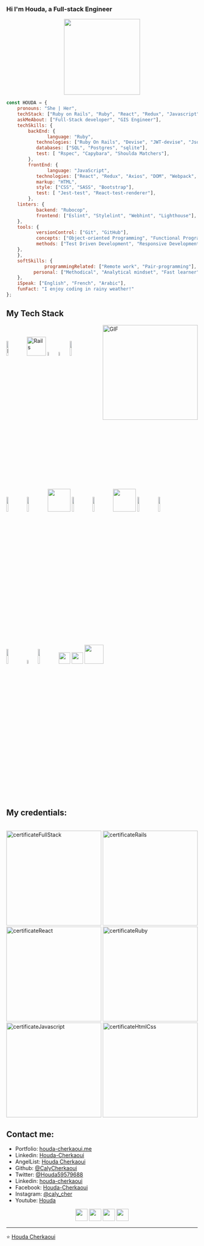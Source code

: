 ### Hi I'm Houda, a Full-stack Engineer

<div align="center">
	<!-- <img src="https://raw.githubusercontent.com/Aniket965/Aniket965/master/pacman.svg?sanitize=true" width="200" height="200"> -->
    <img src="https://media.giphy.com/media/j6ZhcAyUctYrj2ueBi/giphy.gif" width="200" height="200">
    
</div>

```javascript
const HOUDA = {
    pronouns: "She | Her",
    techStack: ["Ruby on Rails", "Ruby", "React", "Redux", "Javascript"],
    askMeAbout: ["Full-Stack developer", "GIS Engineer"],
    techSkills: {
        backEnd: {
        	   language: "Ruby",
		   technologies: ["Ruby On Rails", "Devise", "JWT-devise", "Jsonapi-rails", "Rails-Admin"],
		   databases: ["SQL", "Postgres", "sqlite"],
		   test: [ "Rspec", "Capybara", "Shoulda Matchers"],
        }, 
        frontEnd: {
        	   language: "JavaScript",
		   technologies: ["React", "Redux", "Axios", "DOM", "Webpack", "Redux-thunk"],
		   markup: "HTML",
		   style: ["CSS", "SASS", "Bootstrap"],
		   test: [ "Jest-test", "React-test-renderer"],
        },
	linters: {
		   backend: "Rubocop",
		   frontend: ["Eslint", "Stylelint", "Webhint", "Lighthouse"],
	},
	tools: {
		   versionControl: ["Git", "GitHub"],
		   concepts: ["Object-oriented Programming", "Functional Programming"],
		   methods: ["Test Driven Development", "Responsive Development"],
	},	  
    },
    softSkills: {
    		  programmingRelated: ["Remote work", "Pair-programming"],
		  personal: ["Methodical", "Analytical mindset", "Fast learner"],
    },
    iSpeak: ["English", "French", "Arabic"],
    funFact: "I enjoy coding in rainy weather!"
};
```
## My Tech Stack

  <img align="right" alt="GIF" width="250px" src="https://i.pinimg.com/originals/e4/26/70/e426702edf874b181aced1e2fa5c6cde.gif" />
  <br>

  <a href="https://www.ruby-lang.org/en/documentation/"><img width="10%" src="https://www.vectorlogo.zone/logos/ruby/ruby-ar21.svg" alt="Ruby"></a>
  <a href="https://guides.rubyonrails.org/"><img width="50px" src="https://guides.rubyonrails.org/images/favicon.ico" alt="Rails"></a>
  <a href="https://developer.mozilla.org/en-US/docs/Web/JavaScript"><img width="5%" src="https://media.giphy.com/media/ln7z2eWriiQAllfVcn/giphy.gif" alt="Javascript"></a>
  <a href="https://github.com/"><img width="5%" src="https://i.giphy.com/media/KzJkzjggfGN5Py6nkT/200.webp" alt="GitHub"></a>
  <a href="#"><img width="10%" src="https://www.vectorlogo.zone/logos/reactjs/reactjs-ar21.svg"></a>
  <a href="#"><img width="10%" src="https://www.vectorlogo.zone/logos/linux/linux-ar21.svg"></a>
  <a href="#"><img width="10%" src="https://www.vectorlogo.zone/logos/docker/docker-ar21.svg"></a>
  <a href="#"><img width="60px" src="https://cdn.svgporn.com/logos/sass.svg"></a>
  <a href="#"><img width="10%" src="https://www.vectorlogo.zone/logos/json/json-ar21.svg"></a>
  <a href="#"><img width="10%" src="https://www.vectorlogo.zone/logos/mysql/mysql-ar21.svg"></a>
  <a href="#"><img width="60px" src="https://img.icons8.com/color/2x/nodejs.png"></a>
  <a href="#"><img width="10%" src="https://www.vectorlogo.zone/logos/sqlite/sqlite-ar21.svg"></a>
  <a href="#"><img width="10%" src="https://media.giphy.com/media/kH6CqYiquZawmU1HI6/giphy.gif"></a>
  <a href="#"><img width="10%" src="https://www.vectorlogo.zone/logos/heroku/heroku-ar21.svg"></a>
  <a href="#"><img width="5%" src="https://i.giphy.com/media/IdyAQJVN2kVPNUrojM/200.webp"></a>
  <a href="#"><img width="10%" src="https://www.vectorlogo.zone/logos/getbootstrap/getbootstrap-ar21.svg"></a>
  <a href="#"><img width="30px" src="https://cdn.svgporn.com/logos/html-5.svg"></a>
  <a href="#"><img width="30px" src="https://cdn.svgporn.com/logos/css-3.svg"></a>
  <a href="#"><img width="50px" src="https://img.icons8.com/bubbles/2x/console.png"></a>
<br>

## My credentials:

<br>
<a href="https://www.credential.net/e46c25a7-ce52-44c1-aaa9-6cbf6577460f#gs.c8z8r8"><img width="250px" src="https://api.accredible.com/v1/frontend/credential_website_embed_image/certificate/39262400" alt="certificateFullStack"></a>
<span>  <span>
<a href="https://www.credential.net/6b5be752-e2a2-4fdd-ad17-ba768a99dacc#gs.yaukit"> <img width="250px" src="https://api.accredible.com/v1/frontend/credential_website_embed_image/certificate/25882075" alt="certificateRails"></a>
<span>  <span>
<a href="https://www.credential.net/fac86a3b-aa9c-4322-9dc9-c471d2c2b80b#gs.cqqm6j"><img width="250px" src="https://api.accredible.com/v1/frontend/credential_website_embed_image/certificate/39262401" alt="certificateReact"></a>
<span>  <span>
<a href="https://www.credential.net/cbb6914d-9ea3-4769-8f48-604d29480e17#gs.eraoa7"><img width="250px" src="https://api.accredible.com/v1/frontend/credential_website_embed_image/certificate/21769053" alt="certificateRuby"></a>
<span>  <span>
<a href="https://www.credential.net/951575f8-7fc1-43be-98d3-56fc30f4835a#gs.yaz39f"> <img width="250px" src="https://api.accredible.com/v1/frontend/credential_website_embed_image/certificate/30906725" alt="certificateJavascript"></a>
<span>  <span>
<a href="https://www.credential.net/f701ef7c-de58-4d3f-bb26-7adeed9ce8b5#gs.eral3p"> <img width="250px" src="https://api.accredible.com/v1/frontend/credential_website_embed_image/certificate/22112645" alt="certificateHtmlCss"></a>
<br>


## Contact me:

- Portfolio: [houda-cherkaoui.me](http://houda-cherkaoui.me)
- Linkedin: [Houda-Cherkaoui](https://www.linkedin.com/in/houda-cherkaoui)
- AngelList: [Houda Cherkaoui](https://angel.co/u/houda-cherkaoui)
- Github: [@CalyCherkaoui](https://github.com/CalyCherkaoui)
- Twitter: [@Houda59579688](https://twitter.com/Houda59579688)
- Linkedin: [houda-cherkaoui](https://www.linkedin.com/in/houda-cherkaoui)
- Facebook: [Houda-Cherkaoui](https://www.facebook.com/houdacherkaouicalypso)
- Instagram: [@caly_cher](https://www.instagram.com/caly_cher)
- Youtube: [Houda](https://www.youtube.com/channel/UCMgAJT2iC4pINzN5TJPPrrg/playlists?view_as=subscriber)

<p align="center">
<a href="https://www.linkedin.com/in/houda-cherkaoui"><img src="https://i.ibb.co/Kx2GSrT/linkedin.png" width="32px" height="32px"></a> <a href="https://twitter.com/Houda59579688"><img src="https://i.ibb.co/kmgQVyW/twitter.png" width="32px" height="32px"></a> <a href="https://github.com/CalyCherkaoui"><img src="https://cdn.iconscout.com/icon/free/png-256/github-108-438008.png" width="32px" height="32px"></a> <a href="https://www.facebook.com/houdacherkaouicalypso"><img src="https://i.ibb.co/zmYNW4p/facebook.png" width="32px" height="32px"></a>
</p>

____


<p align="center">

⭐️ [Houda Cherkaoui](https://houda-cherkaoui.netlify.app/)

</p>
